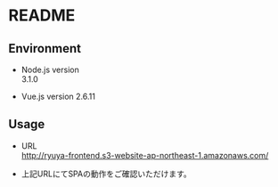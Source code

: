 # README

## Environment
* Node.js version  
3.1.0

* Vue.js version
2.6.11

## Usage
* URL  
http://ryuya-frontend.s3-website-ap-northeast-1.amazonaws.com/

* 上記URLにてSPAの動作をご確認いただけます。
